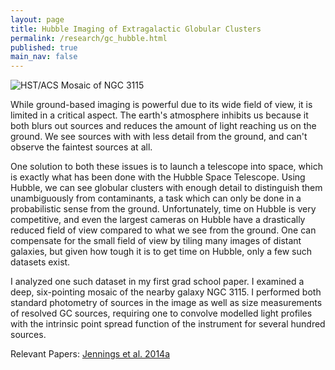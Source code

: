 ```yaml
---
layout: page
title: Hubble Imaging of Extragalactic Globular Clusters
permalink: /research/gc_hubble.html
published: true
main_nav: false
---
```


<img src="{{ site.baseurl }}/assets/n3115_mosaic.png" title="HST/ACS Mosaic of NGC 3115">

While ground-based imaging is powerful due to its wide field of view, it is limited in
a critical aspect. The earth's atmosphere inhibits us because it both blurs out sources
and reduces the amount of light reaching us on the ground. We see sources with with less detail
from the ground, and can't observe the faintest sources at all. 

One solution to both these issues is to launch a telescope into space, which is exactly what
has been done with the Hubble Space Telescope. Using Hubble, we can see globular clusters with enough
detail to distinguish them unambiguously from contaminants, a task which can only
be done in a probabilistic sense from the ground. Unfortunately, time on Hubble is very
competitive, and even the largest cameras on Hubble have a drastically reduced field
of view compared to what we see from the ground. One can compensate for the small field of
view by tiling many images of distant galaxies, but given how tough it is to get time on Hubble,
only a few such datasets exist.

I analyzed one such dataset in my first grad school paper. I examined a deep, six-pointing
mosaic of the nearby galaxy NGC 3115. I performed both standard photometry of sources in the
image as well as size measurements of resolved GC sources, requiring one to convolve
modelled light profiles with the intrinsic point spread function of the instrument for
several hundred sources.

Relevant Papers: [Jennings et al. 2014a](http://adsabs.harvard.edu/abs/2014AJ....148...32J)


